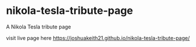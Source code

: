 # nikola-tesla-tribute-page
A Nikola Tesla tribute page

visit live page here
https://joshuakeith21.github.io/nikola-tesla-tribute-page/
